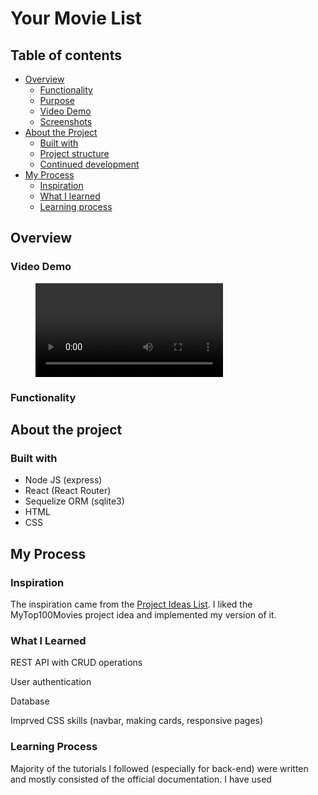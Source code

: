 # Your Movie List



## Table of contents

- [Overview](#overview)
  - [Functionality](#the-challenge)
  - [Purpose](#purpose)
  - [Video Demo](#video-demo)
  - [Screenshots](#screenshot)
- [About the Project](#about-the-project)
  - [Built with](#built-with)
  - [Project structure](#project-structure)
  - [Continued development](#continued-development)
- [My Process](#my-process)
    - [Inspiration](#inspiration)
    - [What I learned](#what-i-learned)
    - [Learning process](#learning-process)

## Overview

### Video Demo

<figure class="video_container">
 <video controls="true" allowfullscreen="true">
  <source src="./demo/video/Your%20Movie%20List%20Demo.mp4" type="video/mp4">
 </video>
</figure>

### Functionality



## About the project

### Built with
- Node JS (express)
- React (React Router)
- Sequelize ORM (sqlite3)
- HTML
- CSS

## My Process

### Inspiration 
The inspiration came from the [Project Ideas List](https://gist.github.com/MWins/41c6fec2122dd47fdfaca31924647499). 
I liked the MyTop100Movies project idea and implemented my version of it.

### What I Learned
REST API with CRUD operations

User authentication

Database

Imprved CSS skills (navbar, making cards, responsive pages)



### Learning Process
Majority of the tutorials I followed (especially for back-end) were written and mostly consisted of the official documentation.
I have used 
